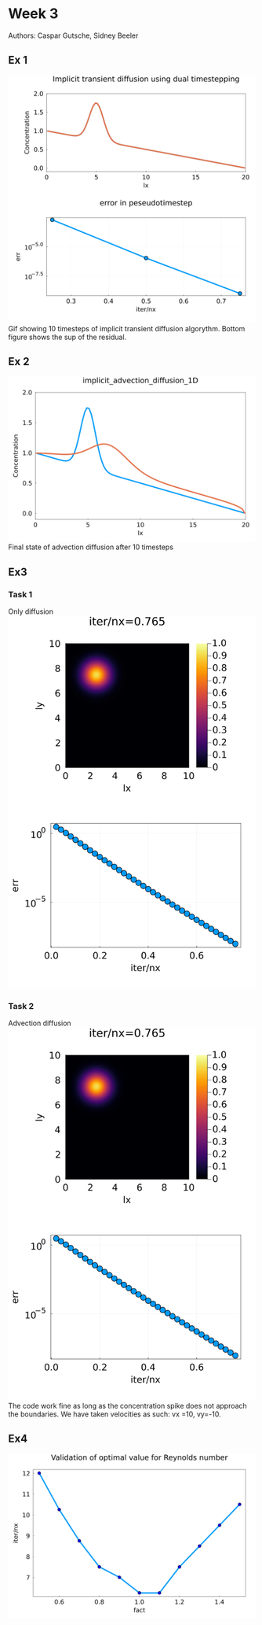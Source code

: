 # Week 3
Authors: Caspar Gutsche, Sidney Beeler
## Ex 1
![ex1](figs/l3e1.gif)
Gif showing 10 timesteps of implicit transient diffusion algorythm. Bottom figure shows the sup of the residual.
## Ex 2
![ex2](figs/l3e2.png)
Final state of advection diffusion after 10 timesteps

## Ex3

### Task 1
Only diffusion
![anim](figs/l3e3t1.gif)

### Task 2
Advection diffusion
![anim](figs/l3e3t2.gif)
The code work fine as long as the concentration spike does not approach the boundaries. We have taken velocities as such: vx =10, vy=-10.

## Ex4
![ex4](figs/ValRe.png)
